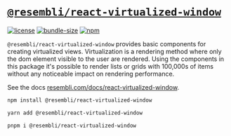 # [`@resembli/react-virtualized-window`](./packages/react-virtualized-window/)

[![license](https://img.shields.io/github/license/Resembli/react-virtualized-window?style=flat&colorA=000000&colorB=000000)](./LICENSE)
[![bundle-size](https://img.shields.io/bundlephobia/minzip/@resembli/react-virtualized-window?style=flat&colorA=000000&colorB=000000)](https://bundlephobia.com/package/@resembli/react-virtualized-window)
[![npm](https://img.shields.io/npm/v/@resembli/react-virtualized-window?style=flat&colorA=000000&colorB=000000)](https://www.npmjs.com/package/@resembli/react-virtualized-window)

`@resembli/react-virtualized-window` provides basic components for creating virtualized views. Virtualization is a rendering method
where only the dom element visible to the user are rendered. Using the components in this package it's possible to render lists or
grids with 100,000s of items without any noticeable impact on rendering performance.

See the docs [resembli.com/docs/react-virtualized-window](https://www.resembli.com/docs/react-virtualized-window/).

```sh
npm install @resembli/react-virtualized-window
```

```sh
yarn add @resembli/react-virtualized-window
```

```sh
pnpm i @resembli/react-virtualized-window
```
